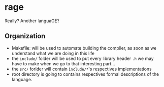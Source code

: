 # rage
Really? Another languaGE?

## Organization
* Makefile: will be used to automate building the compiler, as soon as we understand what we are doing in this life
* the `include/` folder will be used to put every library header `.h` we may have to make when we go to that interesting part...
* the `src/` forlder will contain `include/*`'s respectives implementations
* root directory is going to contains respectives formal descriptions of the language.

